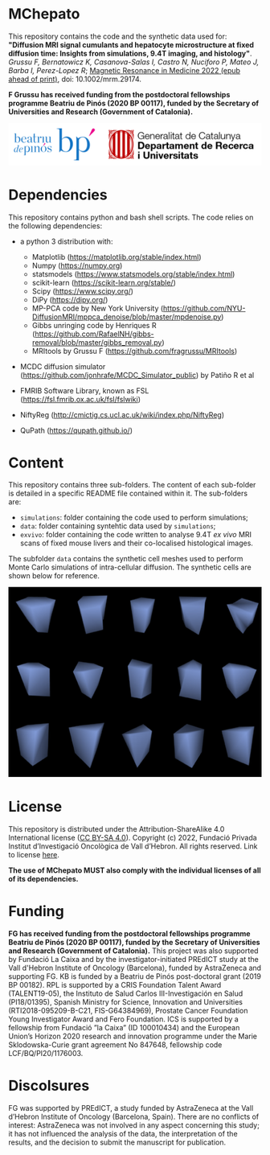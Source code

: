 # MChepato
This repository contains the code and the synthetic data used for: **"Diffusion MRI signal cumulants and hepatocyte microstructure at fixed diffusion time: Insights from simulations, 9.4T imaging, and histology"**. *Grussu F, Bernatowicz K, Casanova-Salas I, Castro N, Nuciforo P, Mateo J, Barba I, Perez-Lopez R*; [Magnetic Resonance in Medicine 2022 (epub ahead of print)](https://doi.org/10.1002/mrm.29174), doi: 10.1002/mrm.29174.

**F Grussu has received funding from the postdoctoral fellowships programme Beatriu de Pinós (2020 BP 00117), funded by the Secretary of Universities and Research (Government of Catalonia).**

![GenCatFund](https://github.com/fragrussu/MChepato/blob/main/funder.png)

# Dependencies
This repository contains python and bash shell scripts. The code relies on the following dependencies:

* a python 3 distribution with:
   * Matplotlib (https://matplotlib.org/stable/index.html)
   * Numpy (https://numpy.org)
   * statsmodels (https://www.statsmodels.org/stable/index.html)
   * scikit-learn (https://scikit-learn.org/stable/)
   * Scipy (https://www.scipy.org/)
   * DiPy (https://dipy.org/)
   * MP-PCA code by New York University (https://github.com/NYU-DiffusionMRI/mppca_denoise/blob/master/mpdenoise.py)
   * Gibbs unringing code by Henriques R (https://github.com/RafaelNH/gibbs-removal/blob/master/gibbs_removal.py)
   * MRItools by Grussu F (https://github.com/fragrussu/MRItools)
   
* MCDC diffusion simulator (https://github.com/jonhrafe/MCDC_Simulator_public) by Patiño R et al
* FMRIB Software Library, known as FSL (https://fsl.fmrib.ox.ac.uk/fsl/fslwiki)
* NiftyReg (http://cmictig.cs.ucl.ac.uk/wiki/index.php/NiftyReg)
* QuPath (https://qupath.github.io/)

# Content
This repository contains three sub-folders. The content of each sub-folder is detailed in a specific README file contained within it. The sub-folders are:

* `simulations`: folder containing the code used to perform simulations;
* `data`: folder containing syntehtic data used by `simulations`;
* `exvivo`: folder containing the code written to analyse 9.4T _ex vivo_ MRI scans of fixed mouse livers and their co-localised histological images.

The subfolder `data` contains the synthetic cell meshes used to perform Monte Carlo simulations of intra-cellular diffusion. The synthetic cells are shown below for reference.

<img src="https://github.com/fragrussu/MChepato/blob/main/cellmesh.png" width="668"> 




# License
This repository is distributed under the Attribution-ShareAlike 4.0 International license ([CC BY-SA 4.0](https://creativecommons.org/licenses/by-sa/4.0/)). Copyright (c) 2022, Fundació Privada Institut d’Investigació Oncològica de Vall d’Hebron. All rights reserved. Link to license [here](https://github.com/fragrussu/MChepato/blob/main/LICENSE.txt). 

**The use of MChepato MUST also comply with the individual licenses of all of its dependencies.**

# Funding
**FG has received funding from the postdoctoral fellowships programme Beatriu de Pinós (2020 BP 00117), funded by the Secretary of Universities and Research (Government of Catalonia).** This project was also supported by Fundació La Caixa and by the investigator-initiated PREdICT study at the Vall d'Hebron Institute of Oncology (Barcelona), funded by AstraZeneca and supporting FG. KB is funded by a Beatriu de Pinós post-doctoral grant (2019 BP 00182). RPL is supported by a CRIS Foundation Talent Award (TALENT19-05), the Instituto de Salud Carlos III-Investigación en Salud (PI18/01395), Spanish Ministry for Science, Innovation and Universities (RTI2018-095209-B-C21, FIS-G64384969), Prostate Cancer Foundation Young Investigator Award and Fero Foundation. ICS is supported by a fellowship from Fundació ”la Caixa” (ID 100010434) and the European Union’s Horizon 2020 research and innovation programme under the Marie Sklodowska-Curie grant agreement No 847648, fellowship code LCF/BQ/PI20/1176003.

# Discolsures
FG was supported by PREdICT, a study funded by AstraZeneca at the Vall d’Hebron Institute of Oncology (Barcelona, Spain). There are no conflicts of interest: AstraZeneca was not involved in any aspect concerning this study; it has not influenced the analysis of the data, the interpretation of the results, and the decision to submit the manuscript for publication.
